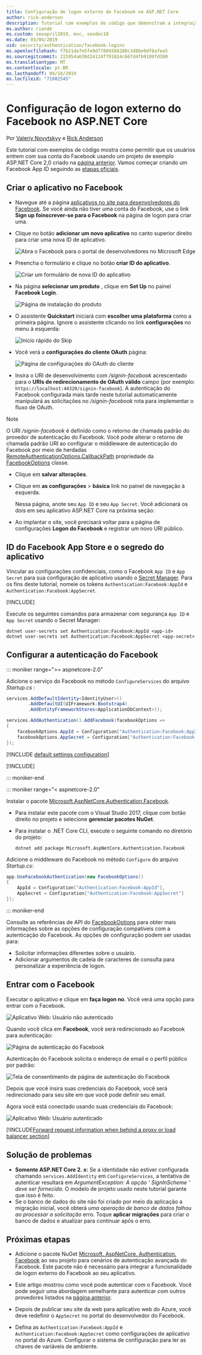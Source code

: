```yaml
---
title: Configuração de logon externo do Facebook no ASP.NET Core
author: rick-anderson
description: Tutorial com exemplos de código que demonstram a integração da autenticação de usuário da conta do Facebook em um aplicativo ASP.NET Core existente.
ms.author: riande
ms.custom: seoapril2019, mvc, seodec18
ms.date: 03/04/2019
uid: security/authentication/facebook-logins
ms.openlocfilehash: f7b21de7e5fe9d77804588280c3d8be9df8afee5
ms.sourcegitcommit: 215954a638d24124f791024c66fd4fb9109fd380
ms.translationtype: MT
ms.contentlocale: pt-BR
ms.lasthandoff: 09/18/2019
ms.locfileid: "71082545"
---
```

# <a name="facebook-external-login-setup-in-aspnet-core"></a>Configuração de logon externo do Facebook no ASP.NET Core

Por [Valeriy Novytskyy](https://github.com/01binary) e [Rick Anderson](https://twitter.com/RickAndMSFT)

Este tutorial com exemplos de código mostra como permitir que os usuários entrem com sua conta do Facebook usando um projeto de exemplo ASP.NET Core 2,0 criado na [página anterior](xref:security/authentication/social/index). Vamos começar criando um Facebook App ID seguindo as [etapas oficiais](https://developers.facebook.com).

## <a name="create-the-app-in-facebook"></a>Criar o aplicativo no Facebook

* Navegue até a página [aplicativos no site para desenvolvedores do Facebook](https://developers.facebook.com/apps/). Se você ainda não tiver uma conta do Facebook, use o link **Sign up foinscrever-se para o Facebook** na página de logon para criar uma.

* Clique no botão **adicionar um novo aplicativo** no canto superior direito para criar uma nova ID de aplicativo.

   ![Abra o Facebook para o portal de desenvolvedores no Microsoft Edge](index/_static/FBMyApps.png)

* Preencha o formulário e clique no botão **criar ID do aplicativo**.

  ![Criar um formulário de nova ID do aplicativo](index/_static/FBNewAppId.png)

* Na página **selecionar um produto** , clique em **Set Up** no painel **Facebook Login**.

  ![Página de instalação do produto](index/_static/FBProductSetup.png)

* O assistente **Quickstart** iniciará com **escolher uma plataforma** como a primeira página. Ignore o assistente clicando no link **configurações** no menu à esquerda:

  ![Início rápido do Skip](index/_static/FBSkipQuickStart.png)

* Você verá a **configurações do cliente OAuth** página:

  ![Página de configurações do OAuth do cliente](index/_static/FBOAuthSetup.png)

* Insira o URI de desenvolvimento com */signin-facebook* acrescentado para o **URIs de redirecionamento de OAuth válido** campo (por exemplo: `https://localhost:44320/signin-facebook`). A autenticação do Facebook configurada mais tarde neste tutorial automaticamente manipulará as solicitações no */signin-facebook* rota para implementar o fluxo de OAuth.

> [!NOTE]
> O URI */signin-facebook* é definido como o retorno de chamada padrão do provedor de autenticação do Facebook. Você pode alterar o retorno de chamada padrão URI ao configurar o middleware de autenticação do Facebook por meio de herdadas [RemoteAuthenticationOptions.CallbackPath](/dotnet/api/microsoft.aspnetcore.authentication.remoteauthenticationoptions.callbackpath) propriedade da [FacebookOptions](/dotnet/api/microsoft.aspnetcore.authentication.facebook.facebookoptions) classe.

* Clique em **salvar alterações**.

* Clique em **as configurações** > **básica** link no painel de navegação à esquerda.

  Nessa página, anote seu `App ID` e seu `App Secret`. Você adicionará os dois em seu aplicativo ASP.NET Core na próxima seção:

* Ao implantar o site, você precisará voltar para a página de configurações **Logon do Facebook** e registrar um novo URI público.

## <a name="store-facebook-app-id-and-app-secret"></a>ID do Facebook App Store e o segredo do aplicativo

Vincular as configurações confidenciais, como o Facebook `App ID` e `App Secret` para sua configuração de aplicativo usando o [Secret Manager](xref:security/app-secrets). Para os fins deste tutorial, nomeie os tokens `Authentication:Facebook:AppId` e `Authentication:Facebook:AppSecret`.

[!INCLUDE[](~/includes/environmentVarableColon.md)]

Execute os seguintes comandos para armazenar com segurança `App ID` e `App Secret` usando o Secret Manager:

```dotnetcli
dotnet user-secrets set Authentication:Facebook:AppId <app-id>
dotnet user-secrets set Authentication:Facebook:AppSecret <app-secret>
```

## <a name="configure-facebook-authentication"></a>Configurar a autenticação do Facebook

::: moniker range=">= aspnetcore-2.0"

Adicione o serviço do Facebook no método `ConfigureServices` do arquivo *Startup.cs* :

```csharp
services.AddDefaultIdentity<IdentityUser>()
        .AddDefaultUI(UIFramework.Bootstrap4)
        .AddEntityFrameworkStores<ApplicationDbContext>();

services.AddAuthentication().AddFacebook(facebookOptions =>
{
    facebookOptions.AppId = Configuration["Authentication:Facebook:AppId"];
    facebookOptions.AppSecret = Configuration["Authentication:Facebook:AppSecret"];
});
```

[!INCLUDE [default settings configuration](includes/default-settings.md)]

[!INCLUDE[](includes/chain-auth-providers.md)]

::: moniker-end

::: moniker range="< aspnetcore-2.0"

Instalar o pacote [Microsoft.AspNetCore.Authentication.Facebook](https://www.nuget.org/packages/Microsoft.AspNetCore.Authentication.Facebook).

* Para instalar este pacote com o Visual Studio 2017, clique com botão direito no projeto e selecione **gerenciar pacotes NuGet**.
* Para instalar o .NET Core CLI, execute o seguinte comando no diretório do projeto:

   `dotnet add package Microsoft.AspNetCore.Authentication.Facebook`

Adicione o middleware do Facebook no método `Configure` do arquivo *Startup.cs*:

```csharp
app.UseFacebookAuthentication(new FacebookOptions()
{
    AppId = Configuration["Authentication:Facebook:AppId"],
    AppSecret = Configuration["Authentication:Facebook:AppSecret"]
});
```

::: moniker-end

Consulte as referências de API do [FacebookOptions](/dotnet/api/microsoft.aspnetcore.builder.facebookoptions) para obter mais informações sobre as opções de configuração compatíveis com a autenticação do Facebook. As opções de configuração podem ser usadas para:

* Solicitar informações diferentes sobre o usuário.
* Adicionar argumentos de cadeia de caracteres de consulta para personalizar a experiência de logon.

## <a name="sign-in-with-facebook"></a>Entrar com o Facebook

Executar o aplicativo e clique em **faça logon no**. Você verá uma opção para entrar com o Facebook.

![Aplicativo Web: Usuário não autenticado](index/_static/DoneFacebook.png)

Quando você clica em **Facebook**, você será redirecionado ao Facebook para autenticação:

![Página de autenticação do Facebook](index/_static/FBLogin.png)

Autenticação do Facebook solicita o endereço de email e o perfil público por padrão:

![Tela de consentimento de página de autenticação do Facebook](index/_static/FBLoginDone.png)

Depois que você insira suas credenciais do Facebook, você será redirecionado para seu site em que você pode definir seu email.

Agora você está conectado usando suas credenciais do Facebook:

![Aplicativo Web: Usuário autenticado](index/_static/Done.png)

[!INCLUDE[Forward request information when behind a proxy or load balancer section](includes/forwarded-headers-middleware.md)]

## <a name="troubleshooting"></a>Solução de problemas

* **Somente ASP.NET Core 2. x:** Se a identidade não estiver configurada chamando `services.AddIdentity` em `ConfigureServices`, a tentativa de autenticar resultará em *ArgumentException: A opção ' SignInScheme ' deve ser fornecida*. O modelo de projeto usado neste tutorial garante que isso é feito.
* Se o banco de dados do site não foi criado por meio da aplicação a migração inicial, você obterá *uma operação de banco de dados falhou ao processar a solicitação* erro. Toque **aplicar migrações** para criar o banco de dados e atualizar para continuar após o erro.

## <a name="next-steps"></a>Próximas etapas

* Adicione o pacote NuGet [Microsoft. AspNetCore. Authentication. Facebook](https://www.nuget.org/packages/Microsoft.AspNetCore.Authentication.Facebook) ao seu projeto para cenários de autenticação avançada do Facebook. Este pacote não é necessário para integrar a funcionalidade de logon externo do Facebook ao seu aplicativo. 

* Este artigo mostrou como você pode autenticar com o Facebook. Você pode seguir uma abordagem semelhante para autenticar com outros provedores listados na [página anterior](xref:security/authentication/social/index).

* Depois de publicar seu site da web para aplicativo web do Azure, você deve redefinir o `AppSecret` no portal do desenvolvedor do Facebook.

* Defina as `Authentication:Facebook:AppId` e `Authentication:Facebook:AppSecret` como configurações de aplicativo no portal do Azure. Configurar o sistema de configuração para ler as chaves de variáveis de ambiente.
